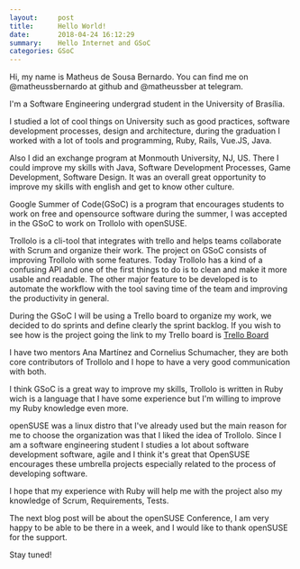 ```yaml
---
layout:     post
title:      Hello World!
date:       2018-04-24 16:12:29
summary:    Hello Internet and GSoC
categories: GSoC
---
```


Hi, my name is Matheus de Sousa Bernardo. You can find me on @matheussbernardo at
github and @matheussber at telegram.

I'm a Software Engineering undergrad student in the University of Brasília.

I studied a lot of cool things on University such as good practices, software
development processes, design and architecture, during the graduation I worked
with a lot of tools and programming, Ruby, Rails, Vue.JS, Java.

Also I did an exchange program at Monmouth University, NJ, US. There I could improve
my skills with Java, Software Development Processes, Game Development, Software
Design. It was an overall great opportunity to improve my skills with english and
get to know other culture.

Google Summer of Code(GSoC) is a program that encourages students to work on free
and opensource software during the summer, I was accepted in the GSoC to work on
Trollolo with openSUSE.

Trollolo is a cli-tool that integrates with trello and helps teams collaborate with
Scrum and organize their work. The project on GSoC consists of improving Trollolo
with some features. Today Trollolo has a kind of a confusing API and one of the
first things to do is to clean and make it more usable and readable. The other major
feature to be developed is to automate the workflow with the tool saving time of the
team and improving the productivity in general.

During the GSoC I will be using a Trello board to organize my work, we decided to do 
sprints and define clearly the sprint backlog. If you wish to see how is the project going
the link to my Trello board is [Trello Board](https://trello.com/b/0yfDE05U/gsoc-matheus-trollolo)

I have two mentors Ana Martínez and Cornelius Schumacher, they are both core contributors of
Trollolo and I hope to have a very good communication with both.

I think GSoC is a great way to improve my skills, Trollolo is written in Ruby wich is a language
that I have some experience but I'm willing to improve my Ruby knowledge even more.

openSUSE was a linux distro that I've already used but the main reason for me to choose the organization
was that I liked the idea of Trollolo. Since I am a software engineering student I studies a lot about 
software development software, agile and I think it's great that OpenSUSE encourages these umbrella projects
especially related to the process of developing software.

I hope that my experience with Ruby will help me with the project also my knowledge of Scrum, Requirements,
Tests.

The next blog post will be about the openSUSE Conference, I am very happy to be able to be there in a week,
and I would like to thank openSUSE for the support.


Stay tuned!